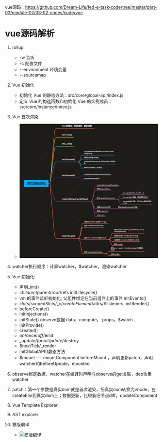 vue源码：https://github.com/Dream-Life/fed-e-task-code/tree/master/part-03/module-02/03-02-codes/code/vue

# vue源码解析
1. rollup 
    - -w 监听
    - -c 配置文件
    - --environment 环境变量
    - --sourcemap
2. Vue 初始化
    - 初始化 Vue 的静态方法：src/core/global-api/index.js
    - 定义 Vue 的构造函数和初始化 Vue 的实例成员：src/core/instance/index.js

3. Vue 首次渲染
   - ![vue首次渲染](./images/vue首次渲染.jpg)

4. watcher执行顺序：计算watcher，$watcher，渲染watcher

5. Vue 初始化:

   - 声明_init()
   - $children/$parent/$root/$refs     initLifecycle()
   - vm 的事件监听初始化, 父组件绑定在当前组件上的事件 initEvents()
   - $slots/$scopedSlots/_c/$createElement/$attrs/$listeners.    initRender()
   - beforeCreate()
   - initInjections()
   - initState() observe数据 data，compute， props，$watch...
   - initProvide()
   - created()
   - $on/$once/$off/$emit
   -  _update/$forceUpdate/$destroy
   - $nextTick/_render
   - initGlobalAPI()静态方法
   - $mount --- mountComponent     beforeMount ，声明更新patch，声明watcher和beforeUpdate，mounted

6. observe绑定数据，watcher在编译时声明与observe的get关联，dep收集watcher

7. patch：第一个参数是真实dom就是首次渲染，把真实dom转换为vnode，在createElm到真实dom上；数据更新，比较新旧节点diff，updateComponent

8. Vue Template Explorer

9. AST explorer

10. 模版编译

    - ![模版编译](/Users/ting.ye/Documents/大前端/fed-e-task-03-02/notes/images/模版编译.jpg)

    